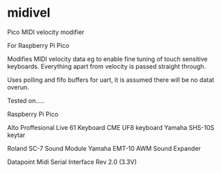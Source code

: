 # midivel
Pico MIDI velocity modifier

For Raspberry Pi Pico

Modifies MIDI velocity data eg to enable fine tuning of touch sensitive keyboards. Everything apart from velocity is passed straight through.

Uses polling and fifo buffers for uart, it is assumed there will be no datat overun.

Tested on.....

  Raspberry Pi Pico 

  Alto Proffesional Live 61 Keyboard
  CME UF8 keyboard
  Yamaha SHS-10S keytar
  
  Roland SC-7 Sound Module
  Yamaha EMT-10 AWM Sound Expander

  Datapoint Midi Serial Interface Rev 2.0 (3.3V)
